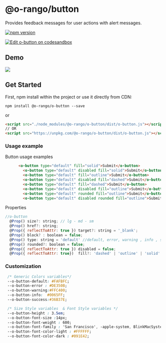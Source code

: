 # @o-rango/button
Provides feedback messages for  user actions with alert messages.

[![npm version](https://badge.fury.io/js/%40o-rango%2Fo-button.svg)](https://badge.fury.io/js/%40o-rango%2Fo-button)

[![Edit o-button on codesandbox](https://codesandbox.io/static/img/play-codesandbox.svg)](https://codesandbox.io/s/6yrk93qw23)
## Demo
![](./docs/o-button_demo.gif)

## Get Started 
First, npm install within the project or use it directly from CDN:

```
npm install @o-rango/o-button --save
```
or
```html
<script src="./node_modules/@o-rango/o-button/dist/o-button.js"></script>
// OR
<script src="https://unpkg.com/@o-rango/o-button/dist/o-button.js"></script>
```

### Usage example 

Button usage examples
```html
	  <o-button type="default" fill="solid">Submit</o-button>
		<o-button type="default" disabled fill="solid">Submit</o-button>
		<o-button type="default" fill="outline">Submit</o-button>
		<o-button type="default" disabled fill="dashed">Submit</o-button>
		<o-button type="default" fill="dashed">Submit</o-button>
		<o-button type="default" disabled fill="outline">Submit</o-button>
		<o-button type="default" rounded fill="outline">Submit</o-button>
		<o-button type="default" disabled rounded fill="outline">Submit</o-button>
```

Properties

```js
//o-button
  @Prop() size?: string; // lg - md - sm
  @Prop() href?: string;
  @Prop({ reflectToAttr: true }) target?: string = '_blank';
  @Prop() block? : boolean = false;
  @Prop() type: string = 'default' //default, error, warning , info , success;
  @Prop() rounded?: boolean = false;
  @Prop({ reflectToAttr: true }) disabled = false;
  @Prop({ reflectToAttr: true})  fill?: 'dashed' | 'outline' | 'solid' = 'solid';
```

### Customization 


```css
 /* Generic Colors variables*/
 --o-button-default: #FAFBFC;
 --o-button-error : #DE350B;
 --o-button-warning:#FFC400;
 --o-button-info:  #0065FF;
 --o-button-success:#36B37E;

 /* Size Style variables  & Font Style variables */
 --o-button-height : 3.5em;
 --o-button-font-size :14px;
 --o-button-font-weight : 600;
 --o-button-font-family : 'San Francisco', -apple-system, BlinkMacSystemFont, '.SFNSText-Regular', 'Helvetica Neue', Helvetica, sans-serif;
 --o-button-font-color-light : #FFFFFF;
 --o-button-font-color-dark : #091E42;

```
